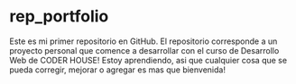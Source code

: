 # rep_portfolio
Este es mi primer repositorio en GitHub.
El repositorio corresponde a un proyecto personal que comence a desarrollar con el curso de Desarrollo Web de CODER HOUSE!
Estoy aprendiendo, asi que cualquier cosa que se pueda corregir, mejorar o agregar es mas que bienvenida! 
